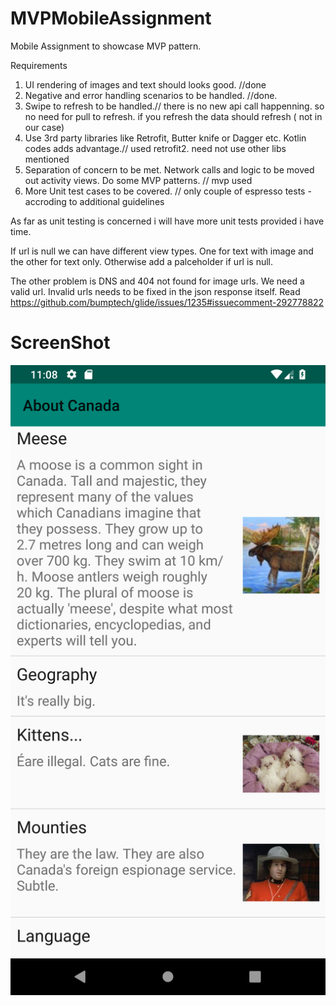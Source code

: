 # MVPMobileAssignment
Mobile Assignment to showcase MVP pattern.

Requirements

1. UI rendering of images and text should looks good. //done
2. Negative and error handling scenarios to be handled. //done. 
3. Swipe to refresh to be handled.// there is no new api call happenning. so no need for pull to refresh. if you refresh the data should refresh ( not in our case)
4. Use 3rd party libraries like Retrofit, Butter knife or Dagger etc. Kotlin codes adds advantage.// used retrofit2. need not use other libs mentioned
5. Separation of concern to be met. Network calls and logic to be moved out activity views. Do some MVP patterns. // mvp used
6. More Unit test cases to be covered. // only couple of espresso tests - accroding to additional guidelines

As far as unit testing is concerned i will have more unit tests provided i have time.

If url is null we can have different view types. One for text with image and the other for text only. Otherwise add a palceholder if url is null.

The other problem is DNS and 404 not found for image urls. We need a valid url. Invalid urls needs to be fixed in the json response itself. Read https://github.com/bumptech/glide/issues/1235#issuecomment-292778822

# ScreenShot

![Sample Screenshot](https://github.com/raghunandankavi2010/MVPMobileAssignment/blob/master/device-2018-10-06-110824.png)

